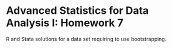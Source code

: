 # Advanced Statistics for Data Analysis I: Homework 7
R and Stata solutions for a data set requiring to use bootstrapping.
